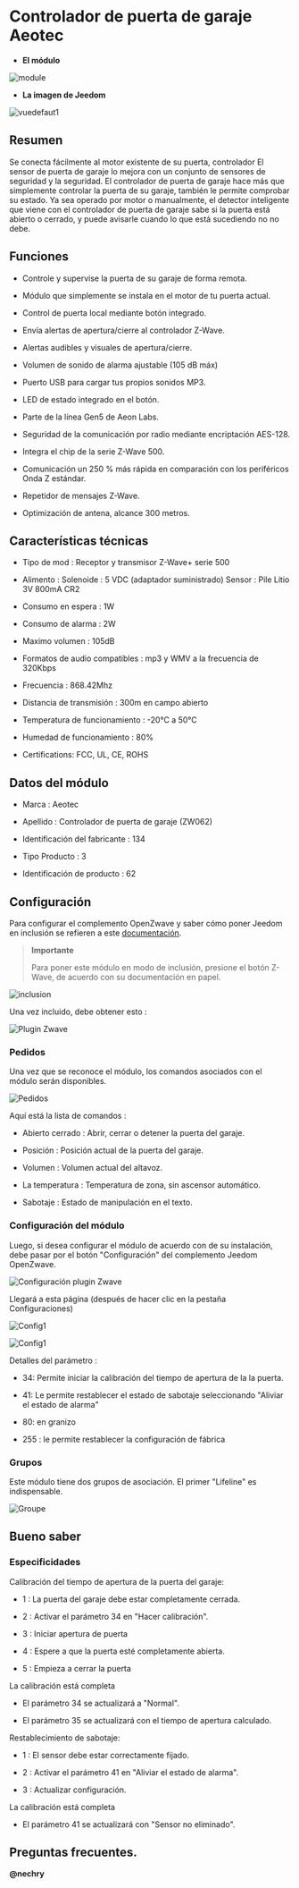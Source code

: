 Controlador de puerta de garaje Aeotec 
====================================



-   **El módulo**



![module](images/aeotec.garagedoorcontroller/module.jpg)



-   **La imagen de Jeedom**



![vuedefaut1](images/aeotec.garagedoorcontroller/vuedefaut1.jpg)



Resumen 
------



Se conecta fácilmente al motor existente de su puerta, controlador
El sensor de puerta de garaje lo mejora con un conjunto de sensores de seguridad y
la seguridad. El controlador de puerta de garaje hace más que simplemente
controlar la puerta de su garaje, también le permite comprobar
su estado. Ya sea operado por motor o manualmente, el detector
inteligente que viene con el controlador de puerta de garaje sabe si la puerta
está abierto o cerrado, y puede avisarle cuando lo que está sucediendo no
no debe.



Funciones 
---------



-   Controle y supervise la puerta de su garaje de forma remota.

-   Módulo que simplemente se instala en el motor de tu
    puerta actual.

-   Control de puerta local mediante botón integrado.

-   Envía alertas de apertura/cierre al controlador Z-Wave.

-   Alertas audibles y visuales de apertura/cierre.

-   Volumen de sonido de alarma ajustable (105 dB máx)

-   Puerto USB para cargar tus propios sonidos MP3.

-   LED de estado integrado en el botón.

-   Parte de la línea Gen5 de Aeon Labs.

-   Seguridad de la comunicación por radio mediante encriptación AES-128.

-   Integra el chip de la serie Z-Wave 500.

-   Comunicación un 250 % más rápida en comparación con los periféricos
    Onda Z estándar.

-   Repetidor de mensajes Z-Wave.

-   Optimización de antena, alcance 300 metros.



Características técnicas 
---------------------------



-   Tipo de mod : Receptor y transmisor Z-Wave+ serie 500

-   Alimento : Solenoide : 5 VDC (adaptador suministrado) Sensor : Pile
    Litio 3V 800mA CR2

-   Consumo en espera : 1W

-   Consumo de alarma : 2W

-   Maximo volumen : 105dB

-   Formatos de audio compatibles : mp3 y WMV a la frecuencia de 320Kbps

-   Frecuencia : 868.42Mhz

-   Distancia de transmisión : 300m en campo abierto

-   Temperatura de funcionamiento : -20°C a 50°C

-   Humedad de funcionamiento : 80%

-   Certifications: FCC, UL, CE, ROHS



Datos del módulo 
-----------------



-   Marca : Aeotec

-   Apellido : Controlador de puerta de garaje (ZW062)

-   Identificación del fabricante : 134

-   Tipo Producto : 3

-   Identificación de producto : 62



Configuración 
-------------



Para configurar el complemento OpenZwave y saber cómo poner Jeedom en
inclusión se refieren a este
[documentación](https://doc.jeedom.com/es_ES/plugins/automation%20protocol/openzwave/).



> **Importante**
>
> Para poner este módulo en modo de inclusión, presione el botón
> Z-Wave, de acuerdo con su documentación en papel.



![inclusion](images/aeotec.garagedoorcontroller/inclusion.jpg)



Una vez incluido, debe obtener esto :



![Plugin Zwave](images/aeotec.garagedoorcontroller/information.jpg)



### Pedidos 



Una vez que se reconoce el módulo, los comandos asociados con el módulo serán
disponibles.



![Pedidos](images/aeotec.garagedoorcontroller/commandes.jpg)



Aquí está la lista de comandos :



-   Abierto cerrado : Abrir, cerrar o detener la puerta del garaje.

-   Posición : Posición actual de la puerta del garaje.

-   Volumen : Volumen actual del altavoz.

-   La temperatura : Temperatura de zona, sin ascensor automático.

-   Sabotaje : Estado de manipulación en el texto.



### Configuración del módulo 



Luego, si desea configurar el módulo de acuerdo con
de su instalación, debe pasar por el botón
"Configuración" del complemento Jeedom OpenZwave.



![Configuración plugin Zwave](images/plugin/bouton_configuration.jpg)



Llegará a esta página (después de hacer clic en la pestaña
Configuraciones)



![Config1](images/aeotec.garagedoorcontroller/config1.jpg)

![Config1](images/aeotec.garagedoorcontroller/config2.jpg)



Detalles del parámetro :



-   34: Permite iniciar la calibración del tiempo de apertura de la
    la puerta.

-   41: Le permite restablecer el estado de sabotaje seleccionando "Aliviar
    el estado de alarma"

-   80: en granizo

-   255 : le permite restablecer la configuración de fábrica



### Grupos 



Este módulo tiene dos grupos de asociación. El primer "Lifeline" es
indispensable.



![Groupe](images/aeotec.garagedoorcontroller/groupe.jpg)



Bueno saber 
------------



### Especificidades 

Calibración del tiempo de apertura de la puerta del garaje:

-   1 : La puerta del garaje debe estar completamente cerrada.

-   2 : Activar el parámetro 34 en "Hacer calibración".

-   3 : Iniciar apertura de puerta

-   4 : Espere a que la puerta esté completamente abierta.

-   5 : Empieza a cerrar la puerta

La calibración está completa

-   El parámetro 34 se actualizará a "Normal".

-   El parámetro 35 se actualizará con el tiempo de apertura calculado.



Restablecimiento de sabotaje:

-   1 : El sensor debe estar correctamente fijado.

-   2 : Activar el parámetro 41 en "Aliviar el estado de alarma".

-   3 : Actualizar configuración.

La calibración está completa

-   El parámetro 41 se actualizará con "Sensor no eliminado".



Preguntas frecuentes. 
------





**@nechry**
